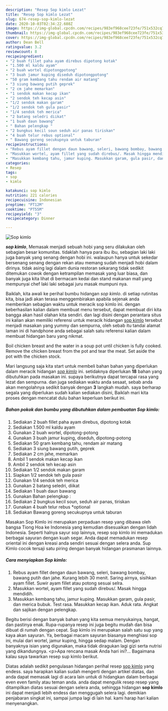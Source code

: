 ```yaml
---
description: "Resep Sop kimlo Lezat"
title: "Resep Sop kimlo Lezat"
slug: 674-resep-sop-kimlo-lezat
date: 2020-10-03T02:34:22.608Z
image: https://img-global.cpcdn.com/recipes/983ef968cee723fe/751x532cq70/sop-kimlo-foto-resep-utama.jpg
thumbnail: https://img-global.cpcdn.com/recipes/983ef968cee723fe/751x532cq70/sop-kimlo-foto-resep-utama.jpg
cover: https://img-global.cpcdn.com/recipes/983ef968cee723fe/751x532cq70/sop-kimlo-foto-resep-utama.jpg
author: Dean Bell
ratingvalue: 3.2
reviewcount: 8
recipeingredient:
- "2 buah fillet paha ayam direbus dipotong kotak"
- "1.500 ml kaldu ayam"
- "2 buah wortel dipotongpotong"
- "3 buah jamur kuping diseduh dipotongpotong"
- "50 gram kembang tahu rendam air matang"
- "3 siung bawang putih geprek"
- "2 cm jahe memarkan"
- "1 sendok makan kecap ikan"
- "2 sendok teh kecap asin"
- "1/2 sendok makan garam"
- "1/2 sendok teh gula pasir"
- "1/4 sendok teh merica"
- "2 batang seledri diikat"
- "1 buah daun bawang"
- " Bahan pelengkap "
- "2 bungkus kecil soun seduh air panas tiriskan"
- "4 buah telur rebus optional"
- " Bawang goreng secukupnya untuk taburan"
recipeinstructions:
- "Rebus ayam fillet dengan daun bawang, seleri, bawang bombay, bawang putih dan jahe. Kurang lebih 30 menit. Saring airnya, sisihkan ayam fillet. Suwir ayam fillet atau potong sesuai selra."
- "Masukkan wortel, ayam fillet yang sudah direbus/. Masak hingga mendidih."
- "Masukkan kembang tahu, jamur kuping. Masukkan garam, gula pasir, dan merica bubuk. Test rasa. Masukkan kecap ikan. Aduk rata. Angkat dan sajikan dengan pelengkap."
categories:
- Resep
tags:
- sop
- kimlo

katakunci: sop kimlo 
nutrition: 221 calories
recipecuisine: Indonesian
preptime: "PT12M"
cooktime: "PT55M"
recipeyield: "3"
recipecategory: Dinner

---
```



![Sop kimlo](https://img-global.cpcdn.com/recipes/983ef968cee723fe/751x532cq70/sop-kimlo-foto-resep-utama.jpg)

<b><i>sop kimlo</i></b>, Memasak menjadi sebuah hobi yang seru dilakukan oleh sebagian besar komunitas. tidaklah hanya para ibu ibu, sebagian laki laki juga banyak yang senang dengan hobi ini. walaupun hanya untuk sekedar bersenang senang dengan rekan atau memang sudah menjadi hobi dalam dirinya. tidak asing lagi dalam dunia restoran sekarang tidak sedikit ditemukan cowok dengan ketrampilan memasak yang luar biasa, dan banyak juga kita lihat di bermacam kedai dan stand makanan mall yang mempunyai chef laki laki sebagai juru masak mumpuni nya.

Baiklah, kita awali ke perihal bumbu hidangan <i>sop kimlo</i>. di setiap rutinitas kita, bisa jadi akan terasa menggembirakan apabila sejenak anda memberikan sebagian waktu untuk meracik sop kimlo ini. dengan keberhasilan kalian dalam membuat menu tersebut, dapat membuat diri kita bangga akan hasil olahan kita sendiri. dan lagi disini dengan perantara situs ini kalian akan memiliki referensi untuk meracik hidangan <u>sop kimlo</u> tersebut menjadi masakan yang yummy dan sempurna, oleh sebab itu tandai alamat laman ini di handphone anda sebagai salah satu referensi kalian dalam membuat hidangan baru yang nikmat.

Boil chicken breast and the water in a soup pot until chicken is fully cooked. Remove the chicken breast from the pot and tear the meat. Set aside the pot with the chicken stock.


Mari langsung saja kita start untuk membeli bahan bahan yang diperlukan dalam meracik hidangan <u><i>sop kimlo</i></u> ini. setidaknya diperlukan <b>18</b> bahan yang dibutuhkan pada masakan ini. supaya berikutnya dapat tercapai rasa yang lezat dan sempurna. dan juga sediakan waktu anda sesaat, sebab anda akan mengolahnya sedikit banyak dengan <b>3</b> langkah mudah. saya berharap segala yang diperlukan sudah kalian sediakan disini, Baiklah mari kita proses dengan mencatat dulu bahan keperluan berikut ini.

<!--inarticleads1-->

##### Bahan pokok dan bumbu yang dibutuhkan dalam pembuatan Sop kimlo:

1. Sediakan 2 buah fillet paha ayam direbus, dipotong kotak
1. Sediakan 1.500 ml kaldu ayam
1. Gunakan 2 buah wortel, dipotong-potong
1. Gunakan 3 buah jamur kuping, diseduh, dipotong-potong
1. Sediakan 50 gram kembang tahu, rendam air matang
1. Sediakan 3 siung bawang putih, geprek
1. Sediakan 2 cm jahe, memarkan
1. Ambil 1 sendok makan kecap ikan
1. Ambil 2 sendok teh kecap asin
1. Sediakan 1/2 sendok makan garam
1. Siapkan 1/2 sendok teh gula pasir
1. Gunakan 1/4 sendok teh merica
1. Gunakan 2 batang seledri, diikat
1. Sediakan 1 buah daun bawang
1. Gunakan  Bahan pelengkap :
1. Sediakan 2 bungkus kecil soun, seduh air panas, tiriskan
1. Gunakan 4 buah telur rebus *optional
1. Sediakan  Bawang goreng secukupnya untuk taburan


Masakan Sop Kimlo ini merupakan perpaduan resep yang dibawa oleh bangsa Tiong Hoa ke Indonesia yang kemudian disesuaikan dengan lidah Indonesia. Seperti halnya sayur sop lainnya, resep sop kimlo ini memadukan berbagai sayuran dengan kuah segar. Anda dapat memadukan resep oriental ini dengan kreasi anda sendiri sesuai dengan selera anda. Sup Kimlo cocok tersaji satu piring dengan banyak hidangan prasmanan lainnya. 

<!--inarticleads2-->

##### Cara menyiapkan Sop kimlo:

1. Rebus ayam fillet dengan daun bawang, seleri, bawang bombay, bawang putih dan jahe. Kurang lebih 30 menit. Saring airnya, sisihkan ayam fillet. Suwir ayam fillet atau potong sesuai selra.
1. Masukkan wortel, ayam fillet yang sudah direbus/. Masak hingga mendidih.
1. Masukkan kembang tahu, jamur kuping. Masukkan garam, gula pasir, dan merica bubuk. Test rasa. Masukkan kecap ikan. Aduk rata. Angkat dan sajikan dengan pelengkap.


Begitu berisi dengan banyak bahan yang kita semua menyukainya, hangat, dan pastinya enak. Rupa-rupanya resep ini juga begitu mudah dan bisa dibuat di rumah dengan cepat. Sup kimlo ini merupakan salah satu sup yang kaya akan sayuran. Ya, berbagai macam sayuran biasanya menghiasi sop ini, mulai dari wortel, jamur kuping, hingga sedap malam. Dengan banyaknya isian yang digunakan, maka tidak diragukan lagi gizi serta nutrisi yang dikandungnya. &lt;p&gt;Apa rencana masak Anda hari ini?… Bagaimana kalau saya tawarkan resep sup kimlo berikut. 

Diatas adalah sedikit pengulasan hidangan perihal resep <u>sop kimlo</u> yang endess. saya harapkan kalian sudah mengerti dengan artikel diatas, dan anda dapat memasak lagi di acara lain untuk di hidangkan dalam berbagai even even family atau teman anda. anda dapat mengulik resep resep yang ditampilkan diatas sesuai dengan selera anda, sehingga hidangan <b>sop kimlo</b> ini dapat menjadi lebih endess dan menggugah selera lagi. demikian penjabaran singkat ini, sampai jumpa lagi di lain hal. kami harap hari kalian menyenangkan.
